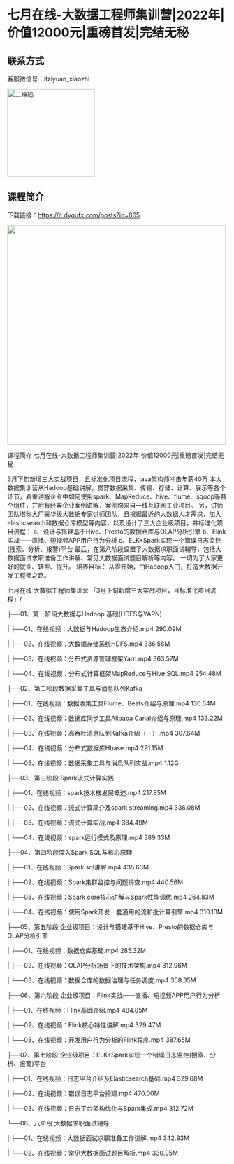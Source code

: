 # 七月在线-大数据工程师集训营|2022年|价值12000元|重磅首发|完结无秘

## 联系方式

客服微信号：itziyuan_xiaozhi

<img src="https://ziyuanyun.oss-cn-guangzhou.aliyuncs.com/common/20240614073449/666b82192834a.jpg" width="200" height="200" alt="二维码">

## 课程简介

下载链接：https://it.dyqufx.com/posts?id=865

<img src="https://ziyuanyun.oss-cn-guangzhou.aliyuncs.com/yun/20240515152348/6644630441e89.jpg" width="500" alt="">

  课程简介 七月在线-大数据工程师集训营|2022年|价值12000元|重磅首发|完结无秘



  3月下旬新增三大实战项目，且标准化项目流程，java架构师冲击年薪40万     本大数据集训营从Hadoop基础讲解，贯穿数据采集、传输、存储、计算、展示等各个环节，着重讲解企业中如何使用spark、MapReduce、hive、flume、sqoop等各个组件，并附有经典企业案例讲解，案例均来自一线互联网工业项目。 另，讲师团队堪称大厂豪华级大数据专家讲师团队，且根据最近的大数据人才需求，加入elasticsearch和数据仓库模型等内容，以及设计了三大企业级项目，并标准化项目流程：   a、设计与搭建基于Hive、Presto的数据仓库与OLAP分析引擎 b、Flink实战——直播、短视频APP用户行为分析 c、ELK+Spark实现一个错误日志监控(搜索、分析、报警)平台   最后，在第八阶段设置了大数据求职面试辅导，包括大数据面试求职准备工作讲解、常见大数据面试题目解析等内容。 一切为了大家更好的就业、转型、提升。 培养目标： 从零开始，由Hadoop入门，打造大数据开发工程师之路。    

  七月在线 大数据工程师集训营 「3月下旬新增三大实战项目，且标准化项目流程」/

 ├──01、第一阶段大数据与Hadoop 基础(HDFS与YARN)

 | ├──01、在线视频：大数据与Hadoop生态介绍.mp4 290.09M

 | ├──02、在线视频：大数据存储系统HDFS.mp4 336.58M

 | ├──03、在线视频：分布式资源管理框架Yarn.mp4 363.57M

 | └──04、在线视频：分布式计算框架MapReduce与Hive SQL.mp4 254.48M

 ├──02、第二阶段数据采集工具与消息队列Kafka

 | ├──01、在线视频：数据收集工具Flume、Beats介绍与原理.mp4 136.64M

 | ├──02、在线视频：数据库同步工具Alibaba Canal介绍与原理.mp4 133.22M

 | ├──03、在线视频：高吞吐消息队列Kafka介绍（一）.mp4 307.64M

 | ├──04、在线视频：分布式数据库Hbase.mp4 291.15M

 | └──05、在线视频：数据采集工具与消息队列实战.mp4 1.12G

 ├──03、第三阶段 Spark流式计算实践

 | ├──01、在线视频：spark技术栈发展概述.mp4 217.85M

 | ├──02、在线视频：流式计算简介及spark streaming.mp4 336.08M

 | ├──03、在线视频：流式计算实战.mp4 384.49M

 | └──04、在线视频：spark运行模式及原理.mp4 389.33M

 ├──04、第四阶段深入Spark SQL与核心原理

 | ├──01、在线视频：Spark sql讲解.mp4 435.63M

 | ├──02、在线视频：Spark集群监控与问题排查.mp4 440.56M

 | ├──03、在线视频：Spark core核心讲解与Spark性能调优.mp4 264.83M

 | └──04、在线视频：使用Spark开发一套通用的流和批计算引擎.mp4 310.13M

 ├──05、第五阶段 企业级项目：设计与搭建基于Hive、Presto的数据仓库与OLAP分析引擎

 | ├──01、在线视频：数据仓库基础.mp4 285.32M

 | ├──02、在线视频：OLAP分析场景下的技术架构.mp4 312.96M

 | └──03、在线视频：数据仓库的数据治理与任务调度.mp4 358.35M

 ├──06、第六阶段 企业级项目：Flink实战——直播、短视频APP用户行为分析

 | ├──01、在线视频：Flink基础介绍.mp4 484.85M

 | ├──02、在线视频：Flink核心特性讲解.mp4 329.47M

 | └──03、在线视频：开发用户行为分析的Flink程序.mp4 387.65M

 ├──07、第七阶段 企业级项目：ELK+Spark实现一个错误日志监控(搜索、分析、报警)平台

 | ├──01、在线视频：日志平台介绍及Elasticsearch基础.mp4 329.68M

 | ├──02、在线视频：错误日志平台搭建.mp4 470.00M

 | └──03、在线视频：日志平台架构优化与Spark集成.mp4 312.72M

 └──08、八阶段 大数据求职面试辅导

 | ├──01、在线视频：大数据面试求职准备工作讲解.mp4 342.93M

 | └──02、在线视频：常见大数据面试题目解析.mp4 330.95M  

  